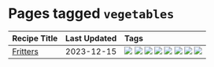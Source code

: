 # Pages tagged `vegetables`

|Recipe Title|Last Updated|Tags
|:---|:---|:---|
|[Fritters](../recipes/fritters.md)|2023-12-15|[![](https://img.shields.io/badge/tag-chicken-94b8ca)](../tags/chicken.md) [![](https://img.shields.io/badge/tag-dairy-10cdd6)](../tags/dairy.md) [![](https://img.shields.io/badge/tag-family-f53bfe)](../tags/family.md) [![](https://img.shields.io/badge/tag-fried-acaf3f)](../tags/fried.md) [![](https://img.shields.io/badge/tag-ham-da139a)](../tags/ham.md) [![](https://img.shields.io/badge/tag-lamb-ab4f55)](../tags/lamb.md) [![](https://img.shields.io/badge/tag-leftovers-c02c21)](../tags/leftovers.md) [![](https://img.shields.io/badge/tag-vegetables-2b6571)](../tags/vegetables.md)|